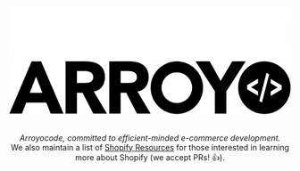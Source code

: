 <div align="center">
    <img src="https://github.com/arroyocode/.github/blob/master/profile/logo-white.svg#gh-dark-mode-only" />
    <img src="https://github.com/arroyocode/.github/blob/master/profile/logo-black.svg#gh-light-mode-only" />
    <br><br>
    <p><em>Arroyocode, committed to efficient-minded e-commerce development.</em><br />We also maintain a list of <a href="https://github.com/arroyocode/shopify-resources">Shopify Resources</a> for those interested in learning more about Shopify (we accept PRs! 👍).</p>
</div>
